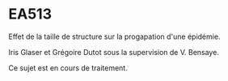 # EA513
Effet de la taille de structure sur la progapation d'une épidémie.

Iris Glaser et Grégoire Dutot sous la supervision de V. Bensaye.

Ce sujet est en cours de traitement.

